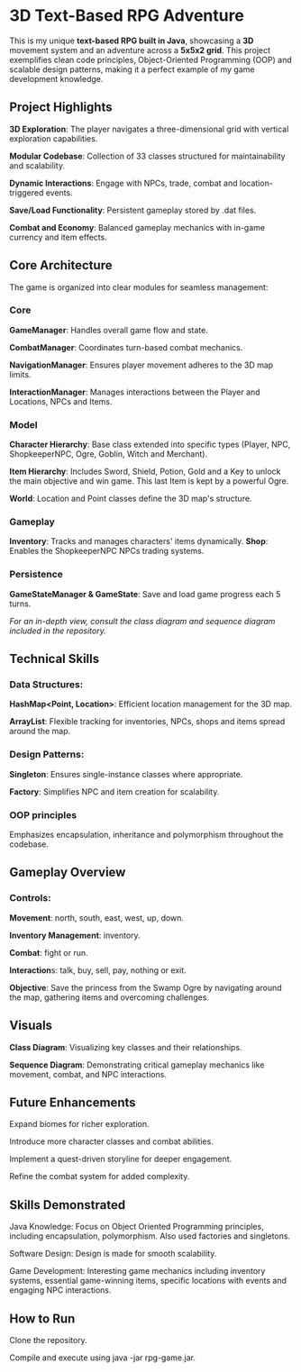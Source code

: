 # 3D Text-Based RPG Adventure

This is my unique **text-based RPG built in Java**, showcasing a **3D** movement system and an adventure across a **5x5x2 grid**. This project exemplifies clean code principles, Object-Oriented Programming (OOP) and scalable design patterns, making it a perfect example of my game development knowledge.

## Project Highlights

**3D Exploration**: The player navigates a three-dimensional grid with vertical exploration capabilities.

**Modular Codebase**: Collection of 33 classes structured for maintainability and scalability.

**Dynamic Interactions**: Engage with NPCs, trade, combat and location-triggered events.

**Save/Load Functionality**: Persistent gameplay stored by .dat files.

**Combat and Economy**: Balanced gameplay mechanics with in-game currency and item effects.

## Core Architecture

 The game is organized into clear modules for seamless management:
### Core

**GameManager**: Handles overall game flow and state.

**CombatManager**: Coordinates turn-based combat mechanics.

**NavigationManager**: Ensures player movement adheres to the 3D map limits.

**InteractionManager**: Manages interactions between the Player and Locations, NPCs and Items.

### Model

**Character Hierarchy**: Base class extended into specific types (Player, NPC, ShopkeeperNPC, Ogre, Goblin, Witch and Merchant).

**Item Hierarchy**: Includes Sword, Shield, Potion, Gold and a Key to unlock the main objective and win game. This last Item is kept by a powerful Ogre.

**World**: Location and Point classes define the 3D map's structure.

### Gameplay

**Inventory**: Tracks and manages characters' items dynamically.
**Shop**: Enables the ShopkeeperNPC NPCs trading systems.

### Persistence

**GameStateManager & GameState**: Save and load game progress each 5 turns.

*For an in-depth view, consult the class diagram and sequence diagram included in the repository.*

## Technical Skills

### Data Structures:
**HashMap<Point, Location>**: Efficient location management for the 3D map.

**ArrayList**: Flexible tracking for inventories, NPCs, shops and items spread around the map.

### Design Patterns:
**Singleton**: Ensures single-instance classes where appropriate.

**Factory**: Simplifies NPC and item creation for scalability.

### OOP principles
Emphasizes encapsulation, inheritance and polymorphism throughout the codebase.

## Gameplay Overview

### Controls:
**Movement**: north, south, east, west, up, down.

**Inventory Management**: inventory.

**Combat**: fight or run.

**Interaction**s: talk, buy, sell, pay, nothing or exit.

**Objective**: Save the princess from the Swamp Ogre by navigating around the map, gathering items and overcoming challenges.

## Visuals

**Class Diagram**: Visualizing key classes and their relationships.

**Sequence Diagram**: Demonstrating critical gameplay mechanics like movement, combat, and NPC interactions.

## Future Enhancements

Expand biomes for richer exploration.

Introduce more character classes and combat abilities.

Implement a quest-driven storyline for deeper engagement.

Refine the combat system for added complexity.

## Skills Demonstrated

Java Knowledge: Focus on Object Oriented Programming principles, including encapsulation, polymorphism. Also used factories and singletons.

Software Design: Design is made for smooth scalability.

Game Development: Interesting game mechanics including inventory systems, essential game-winning items, specific locations with events and engaging NPC interactions.

## How to Run

Clone the repository.

Compile and execute using java -jar rpg-game.jar.